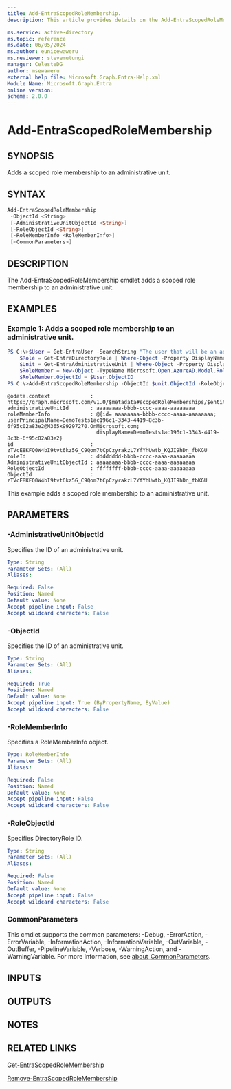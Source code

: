 ```yaml
---
title: Add-EntraScopedRoleMembership.
description: This article provides details on the Add-EntraScopedRoleMembership command.

ms.service: active-directory
ms.topic: reference
ms.date: 06/05/2024
ms.author: eunicewaweru
ms.reviewer: stevemutungi
manager: CelesteDG
author: msewaweru
external help file: Microsoft.Graph.Entra-Help.xml
Module Name: Microsoft.Graph.Entra
online version:
schema: 2.0.0
---
```


# Add-EntraScopedRoleMembership

## SYNOPSIS
Adds a scoped role membership to an administrative unit.

## SYNTAX

```powershell
Add-EntraScopedRoleMembership
 -ObjectId <String> 
 [-AdministrativeUnitObjectId <String>]
 [-RoleObjectId <String>] 
 [-RoleMemberInfo <RoleMemberInfo>] 
 [<CommonParameters>]
```

## DESCRIPTION
The Add-EntraScopedRoleMembership cmdlet adds a scoped role membership to an administrative unit.

## EXAMPLES

### Example 1: Adds a scoped role membership to an administrative unit.
```powershell
PS C:\>$User = Get-EntraUser -SearchString "The user that will be an admin on this unit"
	$Role = Get-EntraDirectoryRole | Where-Object -Property DisplayName -EQ -Value "User Account Administrator"
	$Unit = Get-EntraAdministrativeUnit | Where-Object -Property DisplayName -Eq -Value "<Display name of unit"
	$RoleMember = New-Object -TypeName Microsoft.Open.AzureAD.Model.RoleMemberInfo
	$RoleMember.ObjectId = $User.ObjectID
PS C:\>Add-EntraScopedRoleMembership -ObjectId $unit.ObjectId -RoleObjectId $Role.ObjectId -RoleMemberInfo $RoleMember
```
```output
@odata.context             : https://graph.microsoft.com/v1.0/$metadata#scopedRoleMemberships/$entity
administrativeUnitId       : aaaaaaaa-bbbb-cccc-aaaa-aaaaaaaa
roleMemberInfo             : @{id= aaaaaaaa-bbbb-cccc-aaaa-aaaaaaaa; userPrincipalName=DemoTests1ac196c1-3343-4419-8c3b-6f95c02a83e2@M365x99297270.OnMicrosoft.com;
                             displayName=DemoTests1ac196c1-3343-4419-8c3b-6f95c02a83e2}
id                         : zTVcE8KFQ0W4bI9tvt6kz5G_C9Qom7tCpCzyrakzL7YfYhUwtb_KQJI9hDn_fbKGU
roleId                     : dddddddd-bbbb-cccc-aaaa-aaaaaaaa
AdministrativeUnitObjectId : aaaaaaaa-bbbb-cccc-aaaa-aaaaaaaa
RoleObjectId               : ffffffff-bbbb-cccc-aaaa-aaaaaaaa
ObjectId                   : zTVcE8KFQ0W4bI9tvt6kz5G_C9Qom7tCpCzyrakzL7YfYhUwtb_KQJI9hDn_fbKGU
```
This example adds a scoped role membership to an administrative unit.
## PARAMETERS

### -AdministrativeUnitObjectId
Specifies the ID of an administrative unit.

```yaml
Type: String
Parameter Sets: (All)
Aliases:

Required: False
Position: Named
Default value: None
Accept pipeline input: False
Accept wildcard characters: False
```

### -ObjectId
Specifies the ID of an administrative unit.

```yaml
Type: String
Parameter Sets: (All)
Aliases:

Required: True
Position: Named
Default value: None
Accept pipeline input: True (ByPropertyName, ByValue)
Accept wildcard characters: False
```

### -RoleMemberInfo
Specifies a RoleMemberInfo object. 

```yaml
Type: RoleMemberInfo
Parameter Sets: (All)
Aliases:

Required: False
Position: Named
Default value: None
Accept pipeline input: False
Accept wildcard characters: False
```

### -RoleObjectId
Specifies DirectoryRole ID.

```yaml
Type: String
Parameter Sets: (All)
Aliases:

Required: False
Position: Named
Default value: None
Accept pipeline input: False
Accept wildcard characters: False
```

### CommonParameters
This cmdlet supports the common parameters: -Debug, -ErrorAction, -ErrorVariable, -InformationAction, -InformationVariable, -OutVariable, -OutBuffer, -PipelineVariable, -Verbose, -WarningAction, and -WarningVariable. For more information, see [about_CommonParameters](https://go.microsoft.com/fwlink/?LinkID=113216).

## INPUTS

## OUTPUTS

## NOTES

## RELATED LINKS

[Get-EntraScopedRoleMembership](./Get-EntraScopedRoleMembership.md)

[Remove-EntraScopedRoleMembership](./Remove-EntraScopedRoleMembership.md)